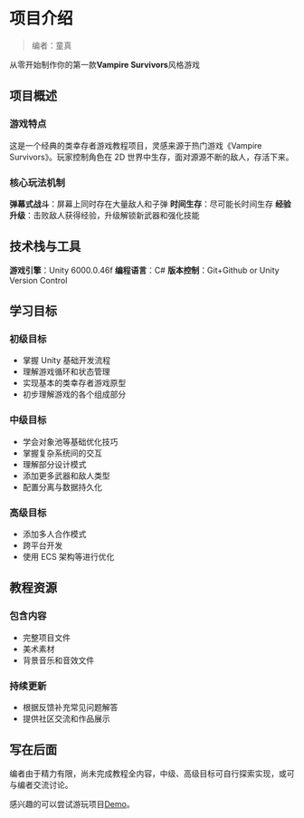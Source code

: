 # 项目介绍

> 编者：童真

从零开始制作你的第一款**Vampire Survivors**风格游戏

## 项目概述

### 游戏特点

这是一个经典的类幸存者游戏教程项目，灵感来源于热门游戏《Vampire Survivors》。玩家控制角色在 2D 世界中生存，面对源源不断的敌人，存活下来。

### 核心玩法机制

**弹幕式战斗**：屏幕上同时存在大量敌人和子弹
**时间生存**：尽可能长时间生存
**经验升级**：击败敌人获得经验，升级解锁新武器和强化技能

## 技术栈与工具

**游戏引擎**：Unity 6000.0.46f
**编程语言**：C#
**版本控制**：Git+Github or Unity Version Control

## 学习目标

### 初级目标

- 掌握 Unity 基础开发流程
- 理解游戏循环和状态管理
- 实现基本的类幸存者游戏原型
- 初步理解游戏的各个组成部分

### 中级目标

- 学会对象池等基础优化技巧
- 掌握复杂系统间的交互
- 理解部分设计模式
- 添加更多武器和敌人类型
- 配置分离与数据持久化

### 高级目标

- 添加多人合作模式
- 跨平台开发
- 使用 ECS 架构等进行优化

## 教程资源

### 包含内容

- 完整项目文件
- 美术素材
- 背景音乐和音效文件

### 持续更新

- 根据反馈补充常见问题解答
- 提供社区交流和作品展示

## 写在后面

编者由于精力有限，尚未完成教程全内容，中级、高级目标可自行探索实现，或可与编者交流讨论。

感兴趣的可以尝试游玩项目[Demo](https://dlsinnocence.itch.io/block-shooter)。

